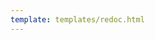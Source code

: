 ```yaml
---
template: templates/redoc.html
---
```


<redoc spec-url='../../catalogs/backoffice-api.yaml'></redoc>
<script src="https://cdn.jsdelivr.net/npm/redoc@next/bundles/redoc.standalone.js"> </script>
